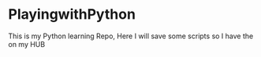 # PlayingwithPython

This is my Python learning Repo, Here I will save some scripts so I have the on my HUB 
